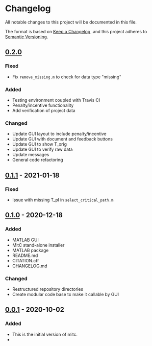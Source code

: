 # Changelog

All notable changes to this project will be documented in this file.

The format is based on [Keep a Changelog](https://keepachangelog.com/en/1.0.0/),
and this project adheres to [Semantic Versioning](https://semver.org/spec/v2.0.0.html).

## [0.2.0]

### Fixed
- Fix `remove_missing.m` to check for data type "missing"

### Added
- Testing environment coupled with Travis CI
- Penalty/incentive functionality
- Add verification of project data

### Changed
- Update GUI layout to include penalty/incentive
- Update GUI with document and feedback buttons
- Update GUI to show T_orig
- Update GUI to verify raw data
- Update messages
- General code refactoring

## [0.1.1] - 2021-01-18

### Fixed
- Issue with missing T_pl in `select_critical_path.m`

## [0.1.0] - 2020-12-18

### Added

- MATLAB GUI 
- MitC stand-alone installer 
- MATLAB package 
- README.md
- CITATION.cff
- CHANGELOG.md

### Changed
- Restructured repository directories
- Create modular code base to make it callable by GUI

## [0.0.1] - 2020-10-02

### Added

- This is the initial version of mitc.
- 
[0.2.0]: https://github.com/mitigation-controller/mitc/releases/tag/0.2.0
[0.1.1]: https://github.com/mitigation-controller/mitc/releases/tag/0.1.1
[0.1.0]: https://github.com/mitigation-controller/mitc/releases/tag/0.1.0
[0.0.1]: https://github.com/mitigation-controller/mitc/releases/tag/0.0.1
